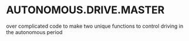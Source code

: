 AUTONOMOUS.DRIVE.MASTER
=======================

over complicated code to make two unique functions to control driving in the autonomous period
